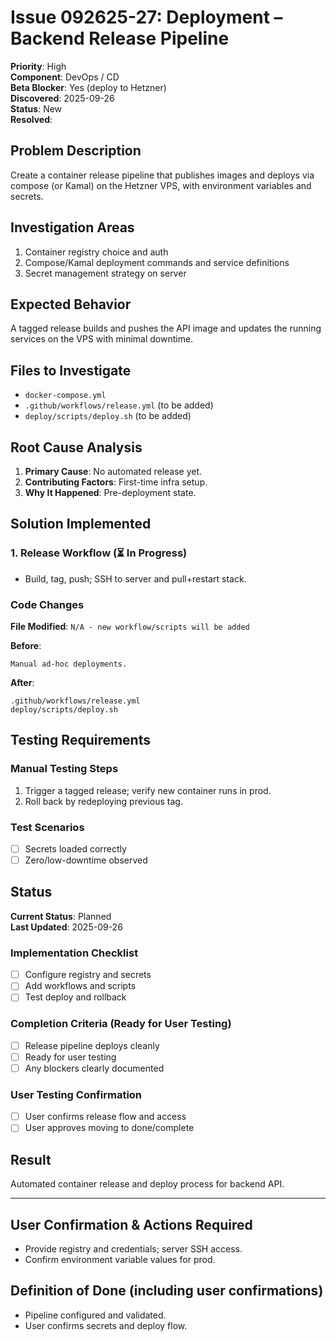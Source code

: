 # Issue 092625-27: Deployment – Backend Release Pipeline

**Priority**: High  
**Component**: DevOps / CD  
**Beta Blocker**: Yes (deploy to Hetzner)  
**Discovered**: 2025-09-26  
**Status**: New  
**Resolved**: 

## Problem Description

Create a container release pipeline that publishes images and deploys via compose (or Kamal) on the Hetzner VPS, with environment variables and secrets.

## Investigation Areas

1. Container registry choice and auth  
2. Compose/Kamal deployment commands and service definitions  
3. Secret management strategy on server  

## Expected Behavior

A tagged release builds and pushes the API image and updates the running services on the VPS with minimal downtime.

## Files to Investigate

- `docker-compose.yml`  
- `.github/workflows/release.yml` (to be added)  
- `deploy/scripts/deploy.sh` (to be added)  

## Root Cause Analysis

1. **Primary Cause**: No automated release yet.  
2. **Contributing Factors**: First-time infra setup.  
3. **Why It Happened**: Pre-deployment state.  

## Solution Implemented

### 1. Release Workflow (⏳ In Progress)
- Build, tag, push; SSH to server and pull+restart stack.  

### Code Changes

**File Modified**: `N/A - new workflow/scripts will be added`

**Before**:
```text
Manual ad-hoc deployments.
```

**After**:
```text
.github/workflows/release.yml
deploy/scripts/deploy.sh
```

## Testing Requirements

### Manual Testing Steps
1. Trigger a tagged release; verify new container runs in prod.  
2. Roll back by redeploying previous tag.  

### Test Scenarios
- [ ] Secrets loaded correctly  
- [ ] Zero/low-downtime observed  

## Status

**Current Status**: Planned  
**Last Updated**: 2025-09-26

### Implementation Checklist
- [ ] Configure registry and secrets  
- [ ] Add workflows and scripts  
- [ ] Test deploy and rollback  

### Completion Criteria (Ready for User Testing)
- [ ] Release pipeline deploys cleanly  
- [ ] Ready for user testing  
- [ ] Any blockers clearly documented  

### User Testing Confirmation
- [ ] User confirms release flow and access  
- [ ] User approves moving to done/complete  

## Result

Automated container release and deploy process for backend API.

---

## User Confirmation & Actions Required

- Provide registry and credentials; server SSH access.  
- Confirm environment variable values for prod.  

## Definition of Done (including user confirmations)

- Pipeline configured and validated.  
- User confirms secrets and deploy flow.
